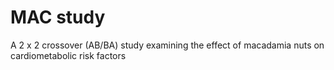 # MAC study
A 2 x 2 crossover (AB/BA) study examining the effect of macadamia nuts on cardiometabolic risk factors
